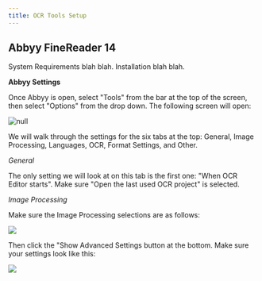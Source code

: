 ```yaml
---
title: OCR Tools Setup
---
```

## Abbyy FineReader 14

System Requirements blah blah. Installation blah blah.

**Abbyy Settings**

Once Abbyy is open, select "Tools" from the bar at the top of the screen, then select "Options" from the drop down. The following screen will open:

![null](/assets/images/uploads/tools.options.png)

We will walk through the settings for the six tabs at the top: General, Image Processing, Languages, OCR, Format Settings, and Other.

_General_

The only setting we will look at on this tab is the first one: "When OCR Editor starts". Make sure "Open the last used OCR project" is selected.

_Image Processing_

Make sure the Image Processing selections are as follows:

![](/assets/images/uploads/imageprocessing.png)

Then click the "Show Advanced Settings button at the bottom. Make sure your settings look like this:

![](/assets/images/uploads/imageadvancedsettings.png)
